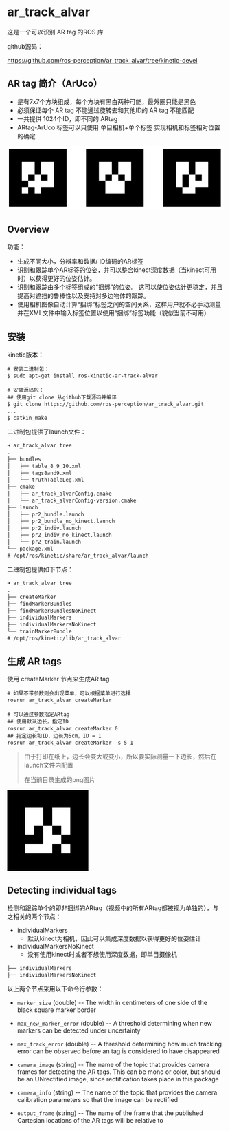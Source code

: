 # ar_track_alvar

这是一个可以识别 AR tag 的ROS 库

github源码：

https://github.com/ros-perception/ar_track_alvar/tree/kinetic-devel

## AR tag 简介（ArUco）

- 是有7x7个方块组成，每个方块有黑白两种可能，最外圈只能是黑色
- 必须保证每个 AR tag 不能通过旋转去和其他ID的 AR tag 不能匹配
- 一共提供 1024个ID，即不同的 ARtag
- ARtag-ArUco 标签可以只使用 单目相机+单个标签 实现相机和标签相对位置的确定

![ar_track_alvar/artags.png](res/artags-1568378634399.png)

## Overview

功能：

- 生成不同大小，分辨率和数据/ ID编码的AR标签
- 识别和跟踪单个AR标签的位姿，并可以整合kinect深度数据（当kinect可用时）以获得更好的位姿估计。
- 识别和跟踪由多个标签组成的“捆绑”的位姿。 这可以使位姿估计更稳定，并且提高对遮挡的鲁棒性以及支持对多边物体的跟踪。
- 使用相机图像自动计算“捆绑”标签之间的空间关系，这样用户就不必手动测量并在XML文件中输入标签位置以使用“捆绑”标签功能（貌似当前不可用）

## 安装

kinetic版本：

```shell
# 安装二进制包：
$ sudo apt-get install ros-kinetic-ar-track-alvar

# 安装源码包：
## 使用git clone 从github下载源码并编译
$ git clone https://github.com/ros-perception/ar_track_alvar.git
...
$ catkin_make
```

二进制包提供了launch文件：

```shell
➜ ar_track_alvar tree
.
├── bundles
│   ├── table_8_9_10.xml
│   ├── tags8and9.xml
│   └── truthTableLeg.xml
├── cmake
│   ├── ar_track_alvarConfig.cmake
│   └── ar_track_alvarConfig-version.cmake
├── launch
│   ├── pr2_bundle.launch
│   ├── pr2_bundle_no_kinect.launch
│   ├── pr2_indiv.launch
│   ├── pr2_indiv_no_kinect.launch
│   └── pr2_train.launch
└── package.xml
# /opt/ros/kinetic/share/ar_track_alvar/launch
```

二进制包提供如下节点：

```shell
➜ ar_track_alvar tree
.
├── createMarker
├── findMarkerBundles
├── findMarkerBundlesNoKinect
├── individualMarkers
├── individualMarkersNoKinect
└── trainMarkerBundle
# /opt/ros/kinetic/lib/ar_track_alvar
```

## 生成 AR tags

使用 createMarker 节点来生成AR tag

```shell
# 如果不带参数则会出现菜单，可以根据菜单进行选择
rosrun ar_track_alvar createMarker

# 可以通过参数指定ARtag
## 使用默认边长，指定ID
rosrun ar_track_alvar createMarker 0
## 指定边长和ID，边长为5cm，ID = 1
rosrun ar_track_alvar createMarker -s 5 1
```

> 由于打印在纸上，边长会变大或变小，所以要实际测量一下边长，然后在launch文件内配置
>
> 在当前目录生成的png图片

![MarkerData_1](res/MarkerData_1.png)

## Detecting individual tags

检测和跟踪单个的即非捆绑的ARtag（视频中的所有ARtag都被视为单独的），与之相关的两个节点：

- individualMarkers
  - 默认kinect为相机，因此可以集成深度数据以获得更好的位姿估计
- individualMarkersNoKinect
  - 没有使用kinect时或者不想使用深度数据，即单目摄像机

```shell
├── individualMarkers
├── individualMarkersNoKinect
```

以上两个节点采用以下命令行参数：

- `marker_size` (double) -- The width in centimeters of one side of the black square marker border 

- `max_new_marker_error` (double) -- A threshold determining when new markers can be detected under uncertainty 

- `max_track_error` (double) -- A threshold determining how much tracking error can be observed before an tag is considered to have disappeared 

- `camera_image`  (string) -- The name of the topic that provides camera frames for  detecting the AR tags.  This can be mono or color, but should be an  UNrectified image, since rectification takes place in this package 

- `camera_info` (string) -- The name of the topic that provides the camera calibration parameters so that the image can be rectified 

- `output_frame` (string) -- The name of the frame that the published Cartesian locations of the AR tags will be relative to 


